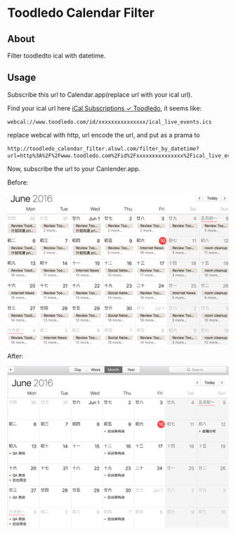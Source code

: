 # Toodledo Calendar Filter

## About

Filter toodledto ical with datetime.

## Usage

Subscribe this url to Calendar.app(replace url with your ical url).

Find your ical url here [iCal Subscriptions ✓ Toodledo](https://www.toodledo.com/tools/sync_ical.php),
it seems like:

```
webcal://www.toodledo.com/id/xxxxxxxxxxxxxxx/ical_live_events.ics
```

replace webcal with http, url encode the url, and put as a prama to 

```
http://toodledo_calendar_filter.alswl.com/filter_by_datetime?url=http%3A%2F%2Fwww.toodledo.com%2Fid%2Fxxxxxxxxxxxxxxx%2Fical_live_events.ics
```

Now, subscribe the url to your Canlender.app.


Before:

![before](https://raw.githubusercontent.com/alswl/toodledo_calendar_filter/master/snapshots/before.png)

After:

![after](https://raw.githubusercontent.com/alswl/toodledo_calendar_filter/master/snapshots/after.png)
